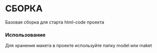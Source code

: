 # СБОРКА
Базовая сборка для старта html-code проекта

### Использование
Для хранения макета в проекте используйте папку model или maket